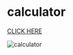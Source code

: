 # calculator

[CLICK HERE](https://michelpomerantzeff.github.io/calculator/)


![calculator](https://user-images.githubusercontent.com/96065240/166573142-1b53a59c-9427-48b7-8f9d-c55459ff8f06.png)

